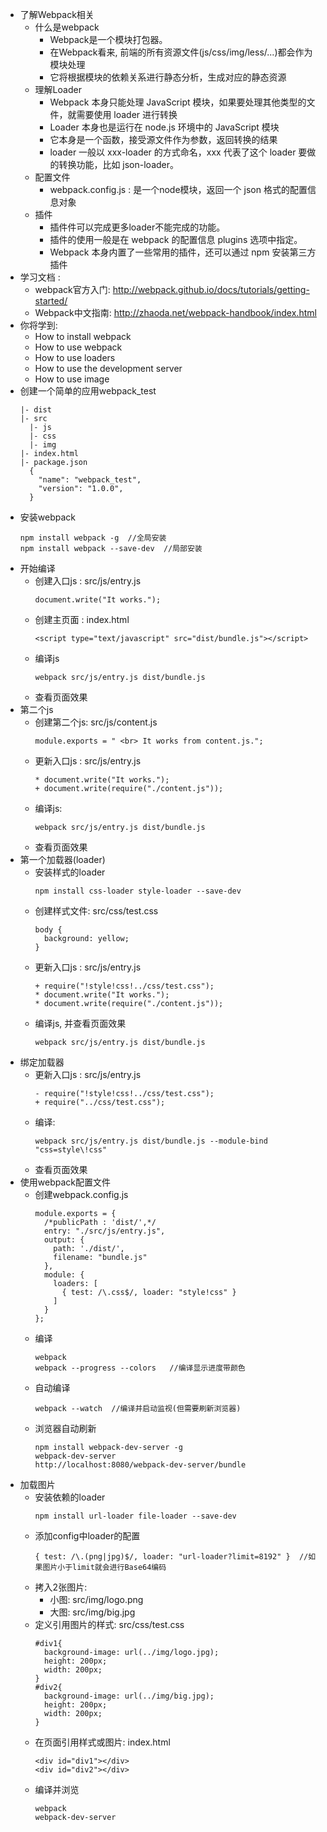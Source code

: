 * 了解Webpack相关
  * 什么是webpack
    * Webpack是一个模块打包器。
    * 在Webpack看来, 前端的所有资源文件(js/css/img/less/...)都会作为模块处理
    * 它将根据模块的依赖关系进行静态分析，生成对应的静态资源
  * 理解Loader
    * Webpack 本身只能处理 JavaScript 模块，如果要处理其他类型的文件，就需要使用 loader 进行转换
    * Loader 本身也是运行在 node.js 环境中的 JavaScript 模块
    * 它本身是一个函数，接受源文件作为参数，返回转换的结果
    * loader 一般以 xxx-loader 的方式命名，xxx 代表了这个 loader 要做的转换功能，比如 json-loader。
  * 配置文件
    * webpack.config.js : 是一个node模块，返回一个 json 格式的配置信息对象
  * 插件
    * 插件件可以完成更多loader不能完成的功能。
    * 插件的使用一般是在 webpack 的配置信息 plugins 选项中指定。
    * Webpack 本身内置了一些常用的插件，还可以通过 npm 安装第三方插件
* 学习文档 : 
  * webpack官方入门: http://webpack.github.io/docs/tutorials/getting-started/
  * Webpack中文指南: http://zhaoda.net/webpack-handbook/index.html
* 你将学到:
  * How to install webpack
  * How to use webpack
  * How to use loaders
  * How to use the development server
  * How to use image
* 创建一个简单的应用webpack_test
  ```
  |- dist
  |- src
    |- js
    |- css
    |- img
  |- index.html    
  |- package.json 
    {
      "name": "webpack_test",
      "version": "1.0.0",
    } 
  ```
* 安装webpack
  ```
  npm install webpack -g  //全局安装
  npm install webpack --save-dev  //局部安装
  ```
* 开始编译
  * 创建入口js : src/js/entry.js
    ```
    document.write("It works.");
    ```
  * 创建主页面 : index.html
    ```
    <script type="text/javascript" src="dist/bundle.js"></script>
    ```
  * 编译js
    ```
    webpack src/js/entry.js dist/bundle.js
    ```
  * 查看页面效果
* 第二个js
  * 创建第二个js: src/js/content.js
    ```
    module.exports = " <br> It works from content.js.";
    ```
  * 更新入口js : src/js/entry.js
    ```
    * document.write("It works.");
    + document.write(require("./content.js"));
    ```
  * 编译js:
    ```
    webpack src/js/entry.js dist/bundle.js
    ```
  * 查看页面效果
* 第一个加载器(loader)
  * 安装样式的loader
    ```
    npm install css-loader style-loader --save-dev
    ```
  * 创建样式文件: src/css/test.css
    ```
    body {
      background: yellow;
    }
    ```
  * 更新入口js : src/js/entry.js
    ```
    + require("!style!css!../css/test.css");
    * document.write("It works.");
    * document.write(require("./content.js"));
    ```
  * 编译js, 并查看页面效果
    ```
    webpack src/js/entry.js dist/bundle.js
    ```
* 绑定加载器
  * 更新入口js : src/js/entry.js
    ```
    - require("!style!css!../css/test.css");
    + require("../css/test.css");
    ```
  * 编译:
    ```
    webpack src/js/entry.js dist/bundle.js --module-bind "css=style\!css"
    ```
  * 查看页面效果
* 使用webpack配置文件
  * 创建webpack.config.js
    ```
    module.exports = {
      /*publicPath : 'dist/',*/
      entry: "./src/js/entry.js",
      output: {
        path: './dist/',
        filename: "bundle.js"
      },
      module: {
        loaders: [
          { test: /\.css$/, loader: "style!css" }
        ]
      }
    };
    ```
  * 编译
    ```
    webpack
    webpack --progress --colors   //编译显示进度带颜色
    ```
  * 自动编译
    ```
    webpack --watch  //编译并启动监视(但需要刷新浏览器)
    ```
  * 浏览器自动刷新
    ```
    npm install webpack-dev-server -g
    webpack-dev-server
    http://localhost:8080/webpack-dev-server/bundle 
    ```
* 加载图片
    * 安装依赖的loader
      ```
      npm install url-loader file-loader --save-dev
      ```
    * 添加config中loader的配置
      ```
      { test: /\.(png|jpg)$/, loader: "url-loader?limit=8192" }  //如果图片小于limit就会进行Base64编码
      ```
    * 拷入2张图片: 
      * 小图: src/img/logo.png
      * 大图: src/img/big.jpg
    * 定义引用图片的样式: src/css/test.css
      ```
      #div1{
        background-image: url(../img/logo.jpg);
        height: 200px;
        width: 200px;
      }
      #div2{
        background-image: url(../img/big.jpg);
        height: 200px;
        width: 200px;
      }
      ```
    * 在页面引用样式或图片: index.html
      ```
      <div id="div1"></div>
      <div id="div2"></div>
      ```
    * 编译并浏览
      ```
      webpack
      webpack-dev-server
      ```